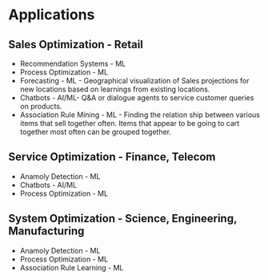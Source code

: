 # Applications

## Sales Optimization - Retail
* Recommendation Systems - ML
* Process Optimization - ML 
* Forecasting - ML - Geographical visualization of Sales projections for new locations based on learnings from existing locations.
* Chatbots - AI/ML- Q&A or dialogue agents to service customer queries on products.
* Association Rule Mining - ML - Finding the relation ship between various items that sell together often. Items that appear to be going to cart together most often can be grouped together.

## Service Optimization -  Finance, Telecom
* Anamoly Detection - ML
* Chatbots - AI/ML
* Process Optimization - ML

## System Optimization - Science, Engineering, Manufacturing
* Anamoly Detection - ML
* Process Optimization - ML
* Association Rule Learning - ML


